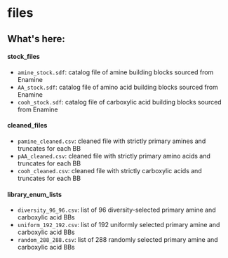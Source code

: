 # files

## What's here:
#### stock_files
- `amine_stock.sdf`: catalog file of amine building blocks sourced from Enamine
- `AA_stock.sdf`: catalog file of amino acid building blocks sourced from Enamine
- `cooh_stock.sdf`: catalog file of carboxylic acid building blocks sourced from Enamine

#### cleaned_files
- `pamine_cleaned.csv`: cleaned file with strictly primary amines and truncates for each BB
- `pAA_cleaned.csv`: cleaned file with strictly primary amino acids and truncates for each BB
- `cooh_cleaned.csv`: cleaned file with strictly carboxylic acids and truncates for each BB 

#### library_enum_lists
- `diversity_96_96.csv`: list of 96 diversity-selected primary amine and carboxylic acid BBs
- `uniform_192_192.csv`: list of 192 uniformly selected primary amine and carboxylic acid BBs
- `random_288_288.csv`: list of 288 randomly selected primary amine and carboxylic acid BBs

